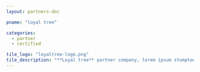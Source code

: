 ```yaml
---
layout: partners-doc

pname: "loyal tree"

categories: 
  - partner
  - certified

tile_logo: "loyaltree-logo.png"
tile_description: "**Loyal tree** partner company, lorem ipsum stumptown shabby chic pour-over roof party DIY normcore. Actually artisan organic occupy, Wes Anderson ugh whatever pour-over gastropub selvage."
---
```



